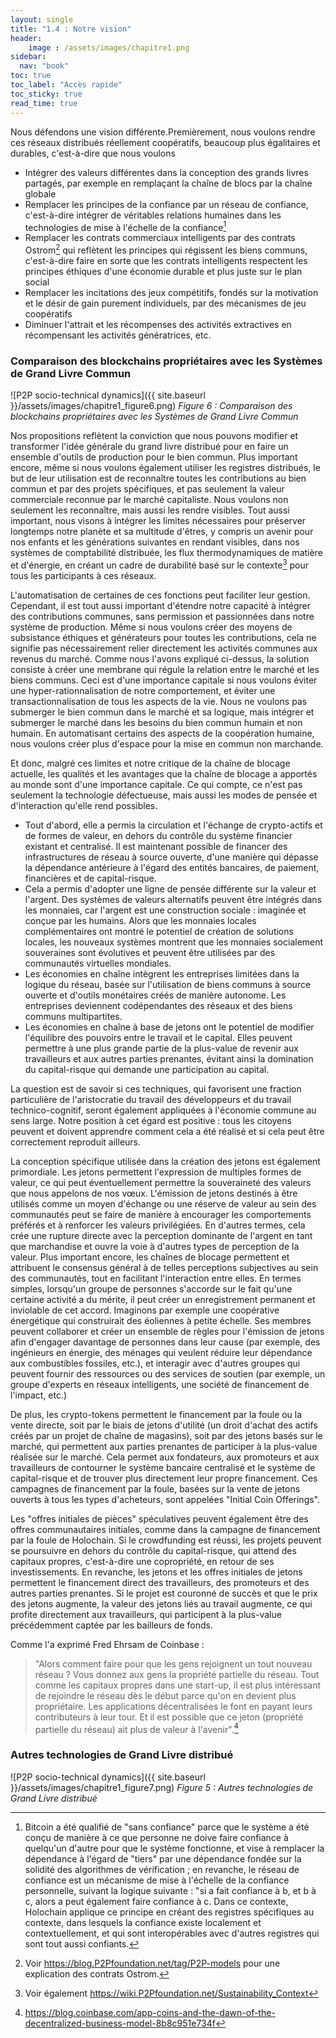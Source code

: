 ```yaml
---
layout: single
title: "1.4 : Notre vision"
header:
    image : /assets/images/chapitre1.png
sidebar:
  nav: "book"
toc: true
toc_label: "Accès rapide"
toc_sticky: true
read_time: true
---
```


Nous défendons une vision différente.Premièrement, nous voulons rendre ces réseaux distribués réellement coopératifs, beaucoup plus égalitaires et durables, c'est-à-dire que nous voulons
- Intégrer des valeurs différentes dans la conception des grands livres partagés, par exemple en remplaçant la chaîne de blocs par la chaîne globale 
- Remplacer les principes de la confiance par un réseau de confiance, c'est-à-dire intégrer de véritables relations humaines dans les technologies de mise à l'échelle de la confiance[^66] 
- Remplacer les contrats commerciaux intelligents par des contrats Ostrom[^67] qui reflètent les principes qui régissent les biens communs, c'est-à-dire faire en sorte que les contrats intelligents respectent les principes éthiques d'une économie durable et plus juste sur le plan social 
- Remplacer les incitations des jeux compétitifs, fondés sur la motivation et le désir de gain purement individuels, par des mécanismes de jeu coopératifs 
- Diminuer l'attrait et les récompenses des activités extractives en récompensant les activités génératrices, etc.

### Comparaison des blockchains propriétaires avec les Systèmes de Grand Livre Commun
![P2P socio-technical dynamics]({{ site.baseurl }}/assets/images/chapitre1_figure6.png)
*Figure 6 : Comparaison des blockchains propriétaires avec les Systèmes de Grand Livre Commun*

Nos propositions reflètent la conviction que nous pouvons modifier et transformer l'idée générale du grand livre distribué pour en faire un ensemble d'outils de production pour le bien commun. Plus important encore, même si nous voulons également utiliser les registres distribués, le but de leur utilisation est de reconnaître toutes les contributions au bien commun et par des projets spécifiques, et pas seulement la valeur commerciale reconnue par le marché capitaliste. Nous voulons non seulement les reconnaître, mais aussi les rendre visibles. Tout aussi important, nous visons à intégrer les limites nécessaires pour préserver longtemps notre planète et sa multitude d'êtres, y compris un avenir pour nos enfants et les générations suivantes en rendant visibles, dans nos systèmes de comptabilité distribuée, les flux thermodynamiques de matière et d'énergie, en créant un cadre de durabilité basé sur le contexte[^68] pour tous les participants à ces réseaux.

L'automatisation de certaines de ces fonctions peut faciliter leur gestion. Cependant, il est tout aussi important d'étendre notre capacité à intégrer des contributions communes, sans permission et passionnées dans notre système de production. Même si nous voulons créer des moyens de subsistance éthiques et générateurs pour toutes les contributions, cela ne signifie pas nécessairement relier directement les activités communes aux revenus du marché. Comme nous l'avons expliqué ci-dessus, la solution consiste à créer une membrane qui régule la relation entre le marché et les biens communs. Ceci est d'une importance capitale si nous voulons éviter une hyper-rationnalisation de notre comportement, et éviter une transactionnalisation de tous les aspects de la vie. Nous ne voulons pas submerger le bien commun dans le marché et sa logique, mais intégrer et submerger le marché dans les besoins du bien commun humain et non humain. En automatisant certains des aspects de la coopération humaine, nous voulons créer plus d'espace pour la mise en commun non marchande.

Et donc, malgré ces limites et notre critique de la chaîne de blocage actuelle, les qualités et les avantages que la chaîne de blocage a apportés au monde sont d'une importance capitale. Ce qui compte, ce n'est pas seulement la technologie défectueuse, mais aussi les modes de pensée et d'interaction qu'elle rend possibles.

- Tout d'abord, elle a permis la circulation et l'échange de crypto-actifs et de formes de valeur, en dehors du contrôle du système financier existant et centralisé. Il est maintenant possible de financer des infrastructures de réseau à source ouverte, d'une manière qui dépasse la dépendance antérieure à l'égard des entités bancaires, de paiement, financières et de capital-risque.
- Cela a permis d'adopter une ligne de pensée différente sur la valeur et l'argent. Des systèmes de valeurs alternatifs peuvent être intégrés dans les monnaies, car l'argent est une construction sociale : imaginée et conçue par les humains. Alors que les monnaies locales complémentaires ont montré le potentiel de création de solutions locales, les nouveaux systèmes montrent que les monnaies socialement souveraines sont évolutives et peuvent être utilisées par des communautés virtuelles mondiales.
- Les économies en chaîne intègrent les entreprises limitées dans la logique du réseau, basée sur l'utilisation de biens communs à source ouverte et d'outils monétaires créés de manière autonome. Les entreprises deviennent codépendantes des réseaux et des biens communs multipartites.
- Les économies en chaîne à base de jetons ont le potentiel de modifier l'équilibre des pouvoirs entre le travail et le capital. Elles peuvent permettre à une plus grande partie de la plus-value de revenir aux travailleurs et aux autres parties prenantes, évitant ainsi la domination du capital-risque qui demande une participation au capital.

La question est de savoir si ces techniques, qui favorisent une fraction particulière de l'aristocratie du travail des développeurs et du travail technico-cognitif, seront également appliquées à l'économie commune au sens large. Notre position à cet égard est positive : tous les citoyens peuvent et doivent apprendre comment cela a été réalisé et si cela peut être correctement reproduit ailleurs.

La conception spécifique utilisée dans la création des jetons est également primordiale. Les jetons permettent l'expression de multiples formes de valeur, ce qui peut éventuellement permettre la souveraineté des valeurs que nous appelons de nos vœux. L'émission de jetons destinés à être utilisés comme un moyen d'échange ou une réserve de valeur au sein des communautés peut se faire de manière à encourager les comportements préférés et à renforcer les valeurs privilégiées. En d'autres termes, cela crée une rupture directe avec la perception dominante de l'argent en tant que marchandise et ouvre la voie à d'autres types de perception de la valeur. Plus important encore, les chaînes de blocage permettent et attribuent le consensus général à de telles perceptions subjectives au sein des communautés, tout en facilitant l'interaction entre elles. En termes simples, lorsqu'un groupe de personnes s'accorde sur le fait qu'une certaine activité a du mérite, il peut créer un enregistrement permanent et inviolable de cet accord. Imaginons par exemple une coopérative énergétique qui construirait des éoliennes à petite échelle. Ses membres peuvent collaborer et créer un ensemble de règles pour l'émission de jetons afin d'engager davantage de personnes dans leur cause (par exemple, des ingénieurs en énergie, des ménages qui veulent réduire leur dépendance aux combustibles fossiles, etc.), et interagir avec d'autres groupes qui peuvent fournir des ressources ou des services de soutien (par exemple, un groupe d'experts en réseaux intelligents, une société de financement de l'impact, etc.)

De plus, les crypto-tokens permettent le financement par la foule ou la vente directe, soit par le biais de jetons d'utilité (un droit d'achat des actifs créés par un projet de chaîne de magasins), soit par des jetons basés sur le marché, qui permettent aux parties prenantes de participer à la plus-value réalisée sur le marché. Cela permet aux fondateurs, aux promoteurs et aux travailleurs de contourner le système bancaire centralisé et le système de capital-risque et de trouver plus directement leur propre financement. Ces campagnes de financement par la foule, basées sur la vente de jetons ouverts à tous les types d'acheteurs, sont appelées "Initial Coin Offerings".

Les "offres initiales de pièces" spéculatives peuvent également être des offres communautaires initiales, comme dans la campagne de financement par la foule de Holochain. Si le crowdfunding est réussi, les projets peuvent se poursuivre en dehors du contrôle du capital-risque, qui attend des capitaux propres, c'est-à-dire une copropriété, en retour de ses investissements. En revanche, les jetons et les offres initiales de jetons permettent le financement direct des travailleurs, des promoteurs et des autres parties prenantes. Si le projet est couronné de succès et que le prix des jetons augmente, la valeur des jetons liés au travail augmente, ce qui profite directement aux travailleurs, qui participent à la plus-value précédemment captée par les bailleurs de fonds.

Comme l'a exprimé Fred Ehrsam de Coinbase :

>"Alors comment faire pour que les gens rejoignent un tout nouveau réseau ? Vous donnez aux gens la propriété partielle du réseau. Tout comme les capitaux propres dans une start-up, il est plus intéressant de rejoindre le réseau dès le début parce qu'on en devient plus propriétaire. Les applications décentralisées le font en payant leurs contributeurs à leur tour. Et il est possible que ce jeton (propriété partielle du réseau) ait plus de valeur à l'avenir".[^69]

### Autres technologies de Grand Livre distribué
![P2P socio-technical dynamics]({{ site.baseurl }}/assets/images/chapitre1_figure7.png)
*Figure 5 : Autres technologies de Grand Livre distribué*

[^66]: Bitcoin a été qualifié de "sans confiance" parce que le système a été conçu de manière à ce que personne ne doive faire confiance à quelqu'un d'autre pour que le système fonctionne, et vise à remplacer la dépendance à l'égard de "tiers" par une dépendance fondée sur la solidité des algorithmes de vérification ; en revanche, le réseau de confiance est un mécanisme de mise à l'échelle de la confiance personnelle, suivant la logique suivante : "si a fait confiance à b, et b à c, alors a peut également faire confiance à c. Dans ce contexte, Holochain applique ce principe en créant des registres spécifiques au contexte, dans lesquels la confiance existe localement et contextuellement, et qui sont interopérables avec d'autres registres qui sont tout aussi confiants.
[^67]: Voir https://blog.P2Pfoundation.net/tag/P2P-models pour une explication des contrats Ostrom.
[^68]: Voir également https://wiki.P2Pfoundation.net/Sustainability_Context  
[^69]: https://blog.coinbase.com/app-coins-and-the-dawn-of-the-decentralized-business-model-8b8c951e734f
